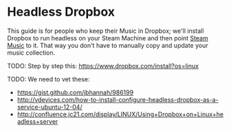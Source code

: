 # Headless Dropbox
This guide is for people who keep their Music in Dropbox; we'll install Dropbox to run headless on your Steam Machine and then point [Steam Music](http://steamcommunity.com/groups/steammusic) to it. That way you don't have to manually copy and update your music collection. 

TODO: Step by step this: https://www.dropbox.com/install?os=linux

TODO: We need to vet these: 

- https://gist.github.com/jbhannah/986199
- http://vdevices.com/how-to-install-configure-headless-dropbox-as-a-service-ubuntu-12-04/
- http://confluence.jc21.com/display/LINUX/Using+Dropbox+on+Linux+headless+server